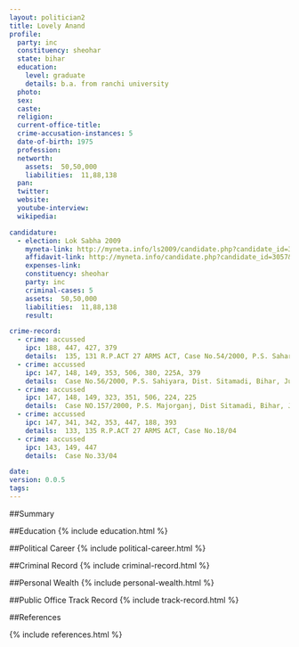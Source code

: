 ```yaml
---
layout: politician2
title: Lovely Anand
profile: 
  party: inc
  constituency: sheohar
  state: bihar
  education: 
    level: graduate
    details: b.a. from ranchi university
  photo: 
  sex: 
  caste: 
  religion: 
  current-office-title: 
  crime-accusation-instances: 5
  date-of-birth: 1975
  profession: 
  networth: 
    assets:  50,50,000
    liabilities:  11,88,138
  pan: 
  twitter: 
  website: 
  youtube-interview: 
  wikipedia: 

candidature: 
  - election: Lok Sabha 2009
    myneta-link: http://myneta.info/ls2009/candidate.php?candidate_id=3057
    affidavit-link: http://myneta.info/candidate.php?candidate_id=3057&scan=original
    expenses-link: 
    constituency: sheohar 
    party: inc
    criminal-cases: 5
    assets:  50,50,000
    liabilities:  11,88,138
    result:  

crime-record: 
  - crime: accussed
    ipc: 188, 447, 427, 379
    details:  135, 131 R.P.ACT 27 ARMS ACT, Case No.54/2000, P.S. Saharsha, Dist. Saharsha, Bihar, Ist Class J.M.Saharasha, Dt.6.12.2000  
  - crime: accussed
    ipc: 147, 148, 149, 353, 506, 380, 225A, 379
    details:  Case No.56/2000, P.S. Sahiyara, Dist. Sitamadi, Bihar, Judicial Magistrate First Class, Sitamadi  
  - crime: accussed
    ipc: 147, 148, 149, 323, 351, 506, 224, 225
    details:  Case NO.157/2000, P.S. Majorganj, Dist Sitamadi, Bihar, Judicial Magistrate First Class, Sitamadi  
  - crime: accussed
    ipc: 147, 341, 342, 353, 447, 188, 393
    details:  133, 135 R.P.ACT 27 ARMS ACT, Case No.18/04  
  - crime: accussed
    ipc: 143, 149, 447
    details:  Case No.33/04  

date: 
version: 0.0.5
tags: 
---
```

##Summary


##Education
{% include education.html %}


##Political Career
{% include political-career.html %}


##Criminal Record
{% include criminal-record.html %}


##Personal Wealth
{% include personal-wealth.html %}


##Public Office Track Record
{% include track-record.html %}


##References


{% include references.html %}